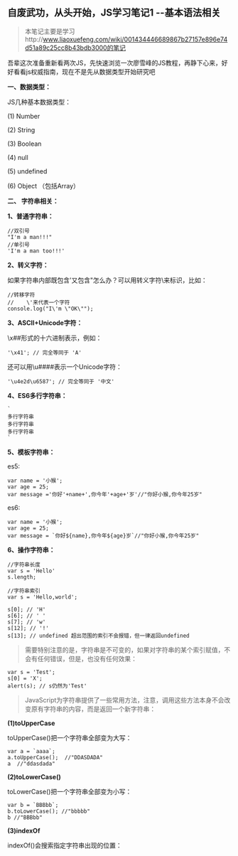 自废武功，从头开始，JS学习笔记1 --基本语法相关
--
> 本笔记主要是学习http://www.liaoxuefeng.com/wiki/001434446689867b27157e896e74d51a89c25cc8b43bdb3000的笔记

吾辈这次准备重新看两次JS，先快速浏览一次廖雪峰的JS教程，再静下心来，好好看看js权威指南，现在不是先从数据类型开始研究吧



**一、数据类型：**


JS几种基本数据类型：

(1) Number

(2) String

(3) Boolean

(4) null

(5) undefined

(6) Object （包括Array）


**二、 字符串相关：**

**1、普通字符串：**

	//双引号
	"I'm a man!!!"
	//单引号	
	'I'm a man too!!!'


**2、转义字符：**

如果字符串内部既包含'又包含"怎么办？可以用转义字符\来标识，比如：
	
	//转移字符
	//    \'来代表一个字符
	console.log("I\'m \"OK\"");


**3、ASCII+Unicode字符：**

\x##形式的十六进制表示，例如：

	'\x41'; // 完全等同于 'A'

还可以用\u####表示一个Unicode字符：

	'\u4e2d\u6587'; // 完全等同于 '中文'

**4、ES6多行字符串：**
	
	`
	多行字符串
	多行字符串
	多行字符串
	`

**5、模板字符串：**

es5:
	
	var name = '小猴';
	var age = 25;
	var message ='你好'+name+',你今年'+age+'岁'//"你好小猴,你今年25岁"


es6:

	var name = '小猴';
	var age = 25;
	var message = `你好${name},你今年${age}岁`//"你好小猴,你今年25岁"


**6、操作字符串：**

	//字符串长度
	var s = 'Hello'
	s.length;

	//字符串索引
	var s = 'Hello,world';

	s[0]; // 'H'
	s[6]; // ' '
	s[7]; // 'w'
	s[12]; // '!'
	s[13]; // undefined 超出范围的索引不会报错，但一律返回undefined

> 需要特别注意的是，字符串是不可变的，如果对字符串的某个索引赋值，不会有任何错误，但是，也没有任何效果：

	var s = 'Test';
	s[0] = 'X';
	alert(s); // s仍然为'Test'


> JavaScript为字符串提供了一些常用方法，注意，调用这些方法本身不会改变原有字符串的内容，而是返回一个新字符串：

**(1)toUpperCase**

toUpperCase()把一个字符串全部变为大写：

	var a = `aaaa`;
	a.toUpperCase();  //"DDASDADA"
	a  //"ddasdada"

**(2)toLowerCase()**

toLowerCase()把一个字符串全部变为小写：

	var b = `BBBbb`;
	b.toLowerCase(); //"bbbbb"
	b //"BBBbb"


**(3)indexOf**

indexOf()会搜索指定字符串出现的位置：